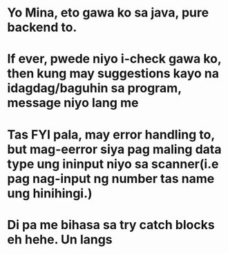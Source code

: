# Yo Mina, eto gawa ko sa java, pure backend to.
# If ever, pwede niyo i-check gawa ko, then kung may suggestions kayo na idagdag/baguhin sa program, message niyo lang me
# Tas FYI pala, may error handling to, but mag-eerror siya pag maling data type ung ininput niyo sa scanner(i.e pag nag-input ng number tas name ung hinihingi.) 
# Di pa me bihasa sa try catch blocks eh hehe. Un langs
